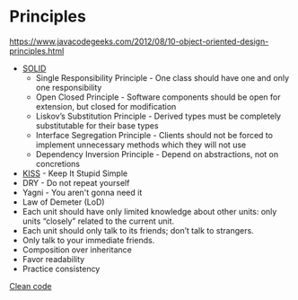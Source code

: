 # Principles

https://www.javacodegeeks.com/2012/08/10-object-oriented-design-principles.html

- [SOLID](http://howtodoinjava.com/best-practices/5-class-design-principles-solid-in-java/)
  - Single Responsibility Principle - One class should have one and only one responsibility
  - Open Closed Principle - Software components should be open for extension, but closed for modification
  - Liskov’s Substitution Principle - Derived types must be completely substitutable for their base types
  - Interface Segregation Principle - Clients should not be forced to implement unnecessary methods which they will not use
  - Dependency Inversion Principle - Depend on abstractions, not on concretions
- [KISS](https://people.apache.org/~fhanik/kiss.html) - Keep It Stupid Simple
- DRY - Do not repeat yourself
- Yagni - You aren't gonna need it
- Law of Demeter (LoD)
- Each unit should have only limited knowledge about other units: only units “closely” related to the current unit.
- Each unit should only talk to its friends; don’t talk to strangers.
- Only talk to your immediate friends.
- Composition over inheritance
- Favor readability
- Practice consistency

[Clean code](https://x-team.com/blog/principles-clean-code/)
